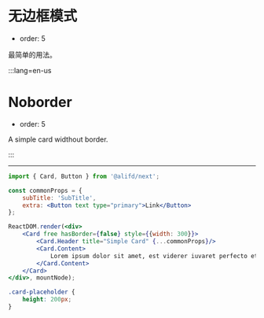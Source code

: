 # 无边框模式

- order: 5

最简单的用法。

:::lang=en-us
# Noborder

- order: 5

A simple card widthout border.

:::

---

````jsx
import { Card, Button } from '@alifd/next';

const commonProps = {
    subTitle: 'SubTitle',
    extra: <Button text type="primary">Link</Button>
};

ReactDOM.render(<div>
    <Card free hasBorder={false} style={{width: 300}}>
        <Card.Header title="Simple Card" {...commonProps}/>
        <Card.Content>
            Lorem ipsum dolor sit amet, est viderer iuvaret perfecto et. Ne petentium quaerendum nec, eos ex recteque mediocritatem, ex usu assum legendos temporibus. Ius feugiat pertinacia an, cu verterem praesent quo.
        </Card.Content>
    </Card>
</div>, mountNode);
````

````css
.card-placeholder {
    height: 200px;
}
````
